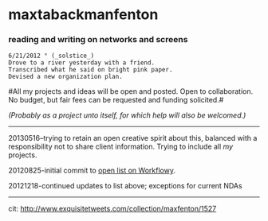 maxtabackmanfenton
==================

### reading and writing on networks and screens ###

	6/21/2012 ° (_solstice_)	
	Drove to a river yesterday with a friend. 
	Transcribed what he said on bright pink paper. 
	Devised a new organization plan. 

#All my projects and ideas will be open and posted. Open to collaboration. No budget, but fair fees can be requested and funding solicited.#

*(Probably as a project unto itself, for which help will also be welcomed.)*

---

20130516–trying to retain an open creative spirit about this, balanced with a responsibility not to share client information. Trying to include all *my* projects.

20120825-initial commit to [open list on Workflowy](https://workflowy.com/shared/448cf138-a0bd-f85b-6b12-5f8cc86587a0/).

20121218-continued updates to list above; exceptions for current NDAs 

--- 
cit: http://www.exquisitetweets.com/collection/maxfenton/1527
